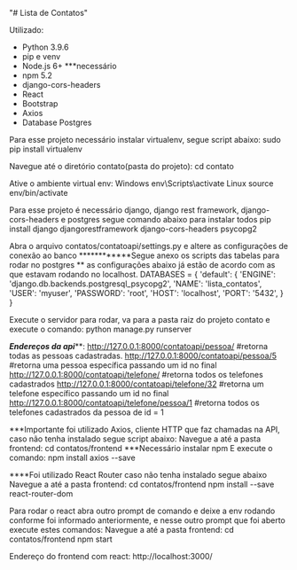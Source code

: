 "# Lista de Contatos" 

Utilizado:

- Python 3.9.6
- pip e venv
- Node.js 6+ ***necessário
- npm 5.2
- django-cors-headers
- React
- Bootstrap
- Axios
- Database Postgres

Para esse projeto necessário instalar virtualenv, segue script abaixo:
	sudo pip install virtualenv

Navegue até o diretório contato(pasta do projeto):
	cd contato
 
Ative o ambiente virtual env:
	Windows
		env\Scripts\activate
	Linux
 		source env/bin/activate

Para esse projeto é necessário django, django rest framework, django-cors-headers e postgres
segue comando abaixo para instalar todos
	pip install django djangorestframework django-cors-headers psycopg2

Abra o arquivo contatos/contatoapi/settings.py e altere as configurações de conexão ao banco
************Segue anexo os scripts das tabelas para rodar no postgres
** as configurações abaixo já estão de acordo com as que estavam rodando no localhost.
 DATABASES = {
    'default': {
        'ENGINE': 'django.db.backends.postgresql_psycopg2',
        'NAME': 'lista_contatos',
        'USER': 'myuser',
        'PASSWORD': 'root',
        'HOST': 'localhost',
        'PORT': '5432',
    }
 }

Execute o servidor para rodar, va para a pasta raiz do projeto contato e execute o comando:
 python manage.py runserver

*****Endereços da api*******:
	http://127.0.0.1:8000/contatoapi/pessoa/ #retorna todas as pessoas cadastradas.
	http://127.0.0.1:8000/contatoapi/pessoa/5 #retorna uma pessoa específica passando um id no final
	http://127.0.0.1:8000/contatoapi/telefone/ #retorna todos os telefones cadastrados
	http://127.0.0.1:8000/contatoapi/telefone/32 #retorna um telefone específico passando um id no final
	http://127.0.0.1:8000/contatoapi/telefone/pessoa/1 #retorna todos os telefones cadastrados da pessoa de id = 1



***Importante foi utilizado Axios, cliente HTTP que faz chamadas na API, caso não tenha instalado segue script abaixo:
 	Navegue a até a pasta frontend: cd contatos/frontend
	***Necessário instalar npm
 	E execute o comando: npm install axios --save

****Foi utilizado React Router caso não tenha instalado segue abaixo
	Navegue a até a pasta frontend: cd contatos/frontend
	npm install --save react-router-dom

Para rodar o react abra outro prompt de comando e deixe a env rodando conforme foi informado anteriormente, 
e nesse outro prompt que foi aberto execute estes comandos:
	Navegue a até a pasta frontend: cd contatos/frontend
	npm start

Endereço do frontend com react:
	http://localhost:3000/
